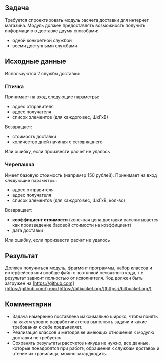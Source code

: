 ## **Задача**

Требуется спроектировать модуль расчета доставки для интернет магазина. Модуль должен предоставлять возможность получить информацию о доставке двумя способами:

- одной конкретной службой
- всеми доступными службами

## **Исходные данные**

Используются 2 службы доставки:

### **Птичка**

Принимает на вход следующие параметры:

- адрес отправителя
- адрес получателя
- список элементов (для каждого вес, ШхГхВ)

Возвращает:

- стоимость доставки
- количество дней начиная с сегодняшнего

Или ошибку, если произвести расчет не удалось

### **Черепашка**

Имеет базовую стоимость (например 150 рублей). Принимает на вход следующие параметры:

- адрес отправителя
- адрес получателя
- список элементов (для каждого вес, ШхГхВ, кол-во)

Возвращает:

- **коэффициент стоимости** (конечная цена доставки рассчитывается как произведение базовой стоимости на коэффициент)
- дата доставки

Или ошибку, если произвести расчет не удалось

## **Результат**

Должен получиться модуль, фрагмент программы, набор классов и интерфейсов или вообще файл с портянкой несвязного кода, т.е. результат зависит полностью от исполнителя. Код должен быть загружен на [https://github.com](https://github.com/) или [https://bitbucket.org/](https://bitbucket.org/).

## **Комментарии**

- Задача намеренно поставлена максимально широко, чтобы понять на каком уровне разработчик готов выполнять задачи и какие требования к себе предъявляет.
- Реализация классов и методов не имеющих отношения к модулю доставки не требуется
- Сохранять результаты рассчетов никуда не нужно, все данные, которые понадобятся при работе, обращения к службам доставок и чтение из хранилища, можно захардкодить.